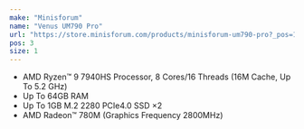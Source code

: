 ```yaml
---
make: "Minisforum"
name: "Venus UM790 Pro"
url: "https://store.minisforum.com/products/minisforum-um790-pro?_pos=1&_psq=manjaro&_ss=e&_v=1.0&variant=44359316766965"
pos: 3
size: 1
---
```

* AMD Ryzen™ 9 7940HS Processor, 8 Cores/16 Threads (16M Cache, Up To 5.2 GHz)
* Up To 64GB RAM
* Up To 1GB M.2 2280 PCIe4.0 SSD ×2
* AMD Radeon™ 780M (Graphics Frequency 2800MHz)
